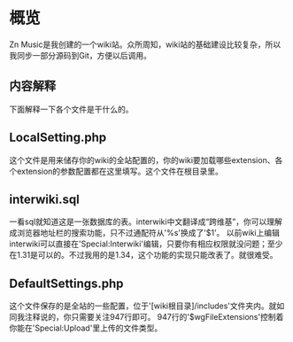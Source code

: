 # 概览
Zn Music是我创建的一个wiki站。众所周知，wiki站的基础建设比较复杂，所以我同步一部分源码到Git，方便以后调用。

内容解释
----
下面解释一下各个文件是干什么的。
## LocalSetting.php
这个文件是用来储存你的wiki的全站配置的，你的wiki要加载哪些extension、各个extension的参数配置都在这里填写。这个文件在根目录里。
## interwiki.sql
一看sql就知道这是一张数据库的表。interwiki中文翻译成“跨维基”，你可以理解成浏览器地址栏的搜索功能，只不过通配符从'%s'换成了'$1'。
以前wiki上编辑interwiki可以直接在'Special:Interwiki'编辑，只要你有相应权限就没问题；至少在1.31是可以的。不过我用的是1.34，这个功能的实现只能改表了。就很难受。
## DefaultSettings.php
这个文件保存的是全站的一些配置，位于'[wiki根目录]/includes'文件夹内。就如同我注释说的，你只需要关注947行即可。
947行的'$wgFileExtensions'控制着你能在'Special:Upload'里上传的文件类型。
